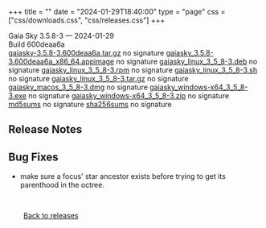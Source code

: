 +++
title = ""
date = "2024-01-29T18:40:00"
type = "page"
css = ["css/downloads.css", "css/releases.css"]
+++

<div class="download-container">
<div id="download-title">
<i class="fa-solid fa-tag"></i>
Gaia Sky <span class="downloads-version">3.5.8-3</span> — <i class="fa-solid fa-clock"></i>
<time class="downloads-releasedate" datetime="2024-01-29T18:40:00" title="Published: 2024-01-29T18:40:00">2024-01-29</time></div>
<div class="downloads-build">Build 600deaa6a</div>
<div class="download-section">
<a href="https://gaia.ari.uni-heidelberg.de/gaiasky/releases/3.5.8-3.600deaa6a/gaiasky-3.5.8-3.600deaa6a.tar.gz" class="download-button">gaiasky-3.5.8-3.600deaa6a.tar.gz</a>
<span class="signature">no signature</span>
<a href="https://gaia.ari.uni-heidelberg.de/gaiasky/releases/3.5.8-3.600deaa6a/gaiasky_3.5.8-3.600deaa6a_x86_64.appimage" class="download-button">gaiasky_3.5.8-3.600deaa6a_x86_64.appimage</a>
<span class="signature">no signature</span>
<a href="https://gaia.ari.uni-heidelberg.de/gaiasky/releases/3.5.8-3.600deaa6a/gaiasky_linux_3_5_8-3.deb" class="download-button">gaiasky_linux_3_5_8-3.deb</a>
<span class="signature">no signature</span>
<a href="https://gaia.ari.uni-heidelberg.de/gaiasky/releases/3.5.8-3.600deaa6a/gaiasky_linux_3_5_8-3.rpm" class="download-button">gaiasky_linux_3_5_8-3.rpm</a>
<span class="signature">no signature</span>
<a href="https://gaia.ari.uni-heidelberg.de/gaiasky/releases/3.5.8-3.600deaa6a/gaiasky_linux_3_5_8-3.sh" class="download-button">gaiasky_linux_3_5_8-3.sh</a>
<span class="signature">no signature</span>
<a href="https://gaia.ari.uni-heidelberg.de/gaiasky/releases/3.5.8-3.600deaa6a/gaiasky_linux_3_5_8-3.tar.gz" class="download-button">gaiasky_linux_3_5_8-3.tar.gz</a>
<span class="signature">no signature</span>
<a href="https://gaia.ari.uni-heidelberg.de/gaiasky/releases/3.5.8-3.600deaa6a/gaiasky_macos_3_5_8-3.dmg" class="download-button">gaiasky_macos_3_5_8-3.dmg</a>
<span class="signature">no signature</span>
<a href="https://gaia.ari.uni-heidelberg.de/gaiasky/releases/3.5.8-3.600deaa6a/gaiasky_windows-x64_3_5_8-3.exe" class="download-button">gaiasky_windows-x64_3_5_8-3.exe</a>
<span class="signature">no signature</span>
<a href="https://gaia.ari.uni-heidelberg.de/gaiasky/releases/3.5.8-3.600deaa6a/gaiasky_windows-x64_3_5_8-3.zip" class="download-button">gaiasky_windows-x64_3_5_8-3.zip</a>
<span class="signature">no signature</span>
<a href="https://gaia.ari.uni-heidelberg.de/gaiasky/releases/3.5.8-3.600deaa6a/md5sums" class="download-button">md5sums</a>
<span class="signature">no signature</span>
<a href="https://gaia.ari.uni-heidelberg.de/gaiasky/releases/3.5.8-3.600deaa6a/sha256sums" class="download-button">sha256sums</a>
<span class="signature">no signature</span>
</div>
</div>

<section class="release-notes">

# Release Notes


## Bug Fixes
- make sure a focus' star ancestor exists before trying to get its parenthood in the octree.
</section>


<p class="center-text" style="padding: 30px;">
<i class="fa-solid fa-circle-arrow-left"></i> <a href="/downloads/releases">Back to releases</a>
</p>

